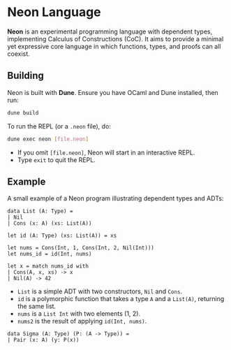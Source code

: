 # Neon Language

**Neon** is an experimental programming language with dependent types, implementing Calculus of Constructions (CoC). It aims to provide a minimal yet expressive core language in which functions, types, and proofs can all coexist.


## Building

Neon is built with **Dune**. Ensure you have OCaml and Dune installed, then run:

```bash
dune build
```

To run the REPL (or a `.neon` file), do:

```bash
dune exec neon [file.neon]
```

- If you omit `[file.neon]`, Neon will start in an interactive REPL.
- Type `exit` to quit the REPL.

## Example

A small example of a Neon program illustrating dependent types and ADTs:

```neon
data List (A: Type) =
| Nil
| Cons (x: A) (xs: List(A))

let id (A: Type) (xs: List(A)) = xs

let nums = Cons(Int, 1, Cons(Int, 2, Nil(Int)))
let nums_id = id(Int, nums)

let x = match nums_id with
| Cons(A, x, xs) -> x
| Nil(A) -> 42
```

- `List` is a simple ADT with two constructors, `Nil` and `Cons`.
- `id` is a polymorphic function that takes a type `A` and a `List(A)`, returning the same list.
- `nums` is a `List Int` with two elements (1, 2).
- `nums2` is the result of applying `id(Int, nums)`.

```neon
data Sigma (A: Type) (P: (A -> Type)) =
| Pair (x: A) (y: P(x))
```